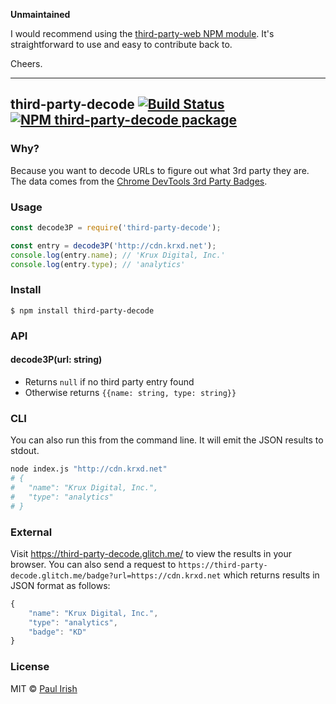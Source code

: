 **Unmaintained**

I would recommend using the [third-party-web NPM module](https://github.com/patrickhulce/third-party-web). It's straightforward to use and easy to contribute back to.

Cheers.


----------

## third-party-decode [![Build Status](https://travis-ci.org/paulirish/third-party-decode.svg?branch=master)](https://travis-ci.org/paulirish/third-party-decode) [![NPM third-party-decode package](https://img.shields.io/npm/v/third-party-decode.svg)](https://npmjs.org/package/third-party-decode)

### Why?

Because you want to decode URLs to figure out what 3rd party they are. The data comes from the [Chrome DevTools 3rd Party Badges](https://developers.google.com/web/updates/2017/05/devtools-release-notes#badges).

### Usage

```js
const decode3P = require('third-party-decode');

const entry = decode3P('http://cdn.krxd.net');
console.log(entry.name); // 'Krux Digital, Inc.'
console.log(entry.type); // 'analytics'
```

### Install

```
$ npm install third-party-decode
```


### API

#### decode3P(url: string)

* Returns `null` if no third party entry found
* Otherwise returns `{{name: string, type: string}}`


### CLI

You can also run this from the command line. It will emit the JSON results to stdout.

```sh
node index.js "http://cdn.krxd.net"
# {
#   "name": "Krux Digital, Inc.",
#   "type": "analytics"
# }
```

### External
Visit https://third-party-decode.glitch.me/ to view the results in your browser.
You can also send a request to `https://third-party-decode.glitch.me/badge?url=https://cdn.krxd.net` which returns results in JSON format as follows:

```js
{
    "name": "Krux Digital, Inc.",
    "type": "analytics",
    "badge": "KD"
}
```

### License

MIT © [Paul Irish](https://github.com/paulirish)
